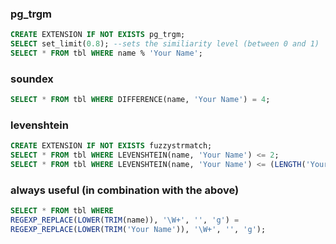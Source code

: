 ### pg_trgm
```sql
CREATE EXTENSION IF NOT EXISTS pg_trgm;
SELECT set_limit(0.8); --sets the similiarity level (between 0 and 1)
SELECT * FROM tbl WHERE name % 'Your Name';
```

### soundex
```sql
SELECT * FROM tbl WHERE DIFFERENCE(name, 'Your Name') = 4;
```

### levenshtein
```sql
CREATE EXTENSION IF NOT EXISTS fuzzystrmatch;
SELECT * FROM tbl WHERE LEVENSHTEIN(name, 'Your Name') <= 2;
SELECT * FROM tbl WHERE LEVENSHTEIN(name, 'Your Name') <= (LENGTH('Your Name')*(1-0.8)); // where 0.8 is the "error rate" in percent
```

### always useful (in combination with the above)
```sql
SELECT * FROM tbl WHERE
REGEXP_REPLACE(LOWER(TRIM(name)), '\W+', '', 'g') =
REGEXP_REPLACE(LOWER(TRIM('Your Name')), '\W+', '', 'g');
```